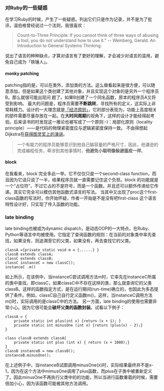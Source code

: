 ### 对Ruby的一些疑惑
在学习Ruby的时候，产生了一些疑惑。列出它们只是作为记录，并不是为了批评。温伯格曾经说过一个法则，我很喜欢：
> Count-to-Three Principle:
If you cannot think of three ways of abusing a tool, you do not understand how to use it.”
-- Weinberg, Gerald.  An Introduction to General Systems Thinking.

说出了语言的种种缺点，才算对语言有了更好的理解，才会减少对语言的滥用，避免自己成为「铁锤人」。

#### monky patching
patching指的是，可以在类外，添加类的方法。这么做看起来是很方便，可以随意添加，但是如果这个类创建了其他对象，并且实现这个对象的是另外一个程序员B。那么就很可能出现问
题了。如果B创建了一个同名函数，原本的程序员A又将受到影响。
最大的问题是，程序员需要**不断跳转**，寻找所有的定义，这实际上非常耗精力。设计的一大理念就是[「经济原则」](http://survivor99.com/gevolution/zny/book/2-3.htm)，它的部分表现为，功能上高度相关的部件需要尽量存放在一起。在**大时间周期**的视角下，这样的设计才能经得起考验。后来读书的时发现这一推论也被写成了一个原则:-)：局部化原则（locality principle）——是代码的物理紧密度应与逻辑紧密度保持一致。
不由得想起Dijkstra在[获得图灵奖上的演讲](http://www.ituring.com.cn/article/71467)。

> 一个有能力的程序员能够意识到他自己脑容量的严格尺寸，因此，他谦逊的完成编程任务，牵涉到其他事情时，**他避免小聪明像躲避瘟疫一样**。

#### block
在我看来，block 完全多此一举。它不仅仅只是一个second-class function，而且因为它话只说了一半，结果程序员就一直需要记住这个负担。block 的功能就是一个“占位符”，不过它占的不是符号，而是一个函数。并且还可以额外传递给它传递。其实它完全可以模仿其他函数式语言的写法。
当其中又出现了proc这个first-class函数的写法时，你开始怀疑，作者一开始是不是没有吧first-class 这个语言特性设计好，只实现了传入函数的功能。

### late binding
late binding也被成为dynamic dispatch，是动态OOP的一大特点，在Ruby、Python等语言中均被使用。它指定了查询函数的规则：在当前的对象类中率先查找，如果没有，则追溯至它的父类，如果没有，再去查找它的父类。
```
classA ={private static void m = {......} }
classB extends classA;
classC extends classB;
classC instanceC = new classC();
instanceC .m()
```

如上所示，在该例中，当instanceC尝试调用方法m时，它率先在instanceC所属的类中查找，即classC，如果classC中不存在这样的类，那么就查询它的父类classB。这样的函数指定方式，是在运行期间(run-time)确立的，也因此为多态提供了条件。例如，classC自己自行定义函数m()，这样，当instanceC调用方法m()时，实际调用的是classC中的方法。
另一方面，late binding的使用也需要非常小心。因为它很可能会**破坏父类的函数封装**。试看以下例子：
```
classA = {
	private static int plus(int x) {return (x + 1); }
	private static int minusOne (int x) {return (plus(x) - 2);}
}
	
class classB extends classA{
	private static int plus (int x) { return (x + 1000);}
}
classB instanceB = new classB();
instanceB.minusOne();
```
在上述例子中，当instanceB试图调用minusOne(x)时，实际结果最终并不是x-1，因为在这个方法中mimusOne调用了plus函数，而plus在子类中被重新定义了。因此minusOne不再执行父类中的的功能，所以当进行函数重载的时候，需要倍加小心，因为该函数可能被其他方法调用。